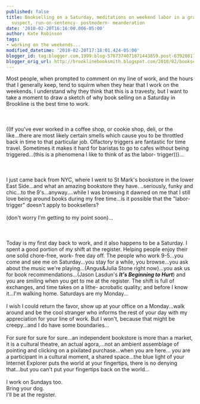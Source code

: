 ```yaml
---
published: false
title: Bookselling on a Saturday, meditations on weekend labor in a grammatically
  suspect, run-on-sentency- postmodern- meanderation
date: '2010-02-20T16:16:00.006-05:00'
author: Kate Robinson
tags:
- working on the weekends...
modified_datetime: '2010-02-20T17:18:01.424-05:00'
blogger_id: tag:blogger.com,1999:blog-5767374071871443859.post-6392081717991303936
blogger_orig_url: http://brooklinebooksmith.blogspot.com/2010/02/bookselling-on-saturday-meditations-on.html
---
```


Most people, when prompted to comment on my line of work, and the hours that I generally keep, tend to squirm when they hear that I work on the weekends. I understand why they think that this is a travesty, but I want to take a moment to draw a sketch of why book selling on a Saturday in Brookline is the best time to work.<br /><br /><br /><br />((If you've ever worked in a coffee shop, or cookie shop, deli, or the like...there are most likely certain smells which cause you to be throttled back in time to that particular job. Olfactory triggers are fantastic for time travel. Sometimes it makes it hard for baristas to go to cafes without being triggered...(this is a phenomena I like to think of as the labor- trigger)))...<br /><br /><br /><br />I just came back from NYC, where I went to St Mark's bookstore in the lower East Side...and what an amazing bookstore they have. ..seriously, funky and chic...to the 9's...anyway....while I was browsing it dawned on me that I still love being around books during my free time...is it possible that the "labor-trigger" doesn't apply to booksellers?<br /><br />(don't worry I'm getting to my point soon)...<br /><br /><br /><br />Today is my first day back to work, and it also happens to be a Saturday. I spent a good portion of my shift at the register. Helping people enjoy their one solid chore-free, work- free day off. The people who work 9-5...you come and see me on Saturday...you stay for a while, you browse...you ask about the music we're playing...(Angus&amp;Julia Stone right now)...you ask us for book recommendations...(Jason Lasdun's <strong><em>It's Beginning to Hurt</em></strong>) and you are smiling when you get to me at the register. The shift is full of exchanges, and time takes on a lithe- acrobatic quality; and before I know it...I'm walking home. Saturdays are my Monday...<br /><br />I wish I could return the favor, show up at your office on a Monday...walk around and be the cool stranger who informs the rest of your day with my appreciation for your line of work. But I won't, because that might be creepy...and I do have some boundaries...<br /><br />For sure for sure for sure...an independent bookstore is more than a market, it is a cultural theatre, an actual agora,...not an ambient assemblage of pointing and clicking on a pixilated purchase...when you are here... you are a participant in a cultural moment, a shared space...the blue light of your Internet Explorer puts the world at your fingertips, there is no denying that...but you can't put your fingertips back on the world...<br /><br />I work on Sundays too.<br />Bring your dog.<br />I'll be at the register.